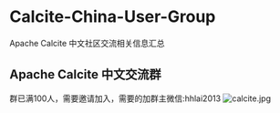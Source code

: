 # Calcite-China-User-Group
Apache Calcite 中文社区交流相关信息汇总

## Apache Calcite 中文交流群
群已满100人，需要邀请加入，需要的加群主微信:hhlai2013
![calcite.jpg](https://upload-images.jianshu.io/upload_images/5457487-8c5f9f277e46fac7.jpg?imageMogr2/auto-orient/strip%7CimageView2/2/w/1240)
